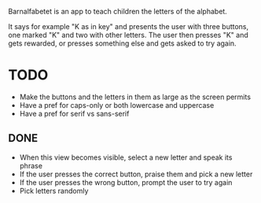 Barnalfabetet is an app to teach children the letters of
the alphabet.

It says for example "K as in key" and presents the user
with three buttons, one marked "K" and two with other
letters. The user then presses "K" and gets rewarded, or
presses something else and gets asked to try again.

# TODO
* Make the buttons and the letters in them as large as the screen permits
* Have a pref for caps-only or both lowercase and uppercase
* Have a pref for serif vs sans-serif

## DONE
* When this view becomes visible, select a new letter and speak its phrase
* If the user presses the correct button, praise them and pick a new letter
* If the user presses the wrong button, prompt the user to try again
* Pick letters randomly
